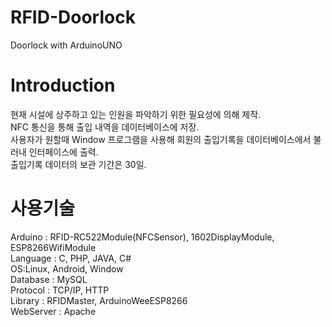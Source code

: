 # RFID-Doorlock
Doorlock with ArduinoUNO  

# Introduction
현재 시설에 상주하고 있는 인원을 파악하기 위한 필요성에 의해 제작.  
NFC 통신을 통해 출입 내역을 데이터베이스에 저장.  
사용자가 원할때 Window 프로그램을 사용해 회원의 출입기록을 데이터베이스에서 불러내 인터페이스에 출력.  
출입기록 데이터의 보관 기간은 30일.  

# 사용기술
Arduino : RFID-RC522Module(NFCSensor), 1602DisplayModule, ESP8266WifiModule  
Language : C, PHP, JAVA, C#  
OS:Linux, Android, Window  
Database : MySQL  
Protocol : TCP/IP, HTTP  
Library : RFIDMaster, ArduinoWeeESP8266  
WebServer : Apache  

